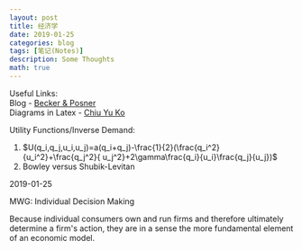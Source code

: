 ```yaml
---
layout: post
title: 经济学
date: 2019-01-25
categories: blog
tags: [笔记(Notes)]
description: Some Thoughts
math: true
---
```



Useful Links:  
Blog - [Becker & Posner](https://www.becker-posner-blog.com/)  
Diagrams in Latex - [Chiu Yu Ko](https://sites.google.com/site/kochiuyu/Tikz#TOC-Unit-Simplex-)

Utility Functions/Inverse Demand:
1. $U(q_i,q_j,u_i,u_j)=a(q_i+q_j)-\frac{1}{2}(\frac{q_i^2}{u_i^2}+\frac{q_j^2}{ u_j^2}+2\gamma\frac{q_i}{u_i}\frac{q_j}{u_j})$
2. Bowley versus Shubik-Levitan

2019-01-25 

MWG: Individual Decision Making

Because individual consumers own and run firms and therefore ultimately determine a firm's action, 
they are in a sense the more fundamental element of an economic model.



